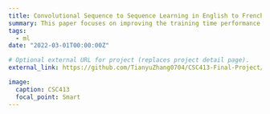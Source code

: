 ```yaml
---
title: Convolutional Sequence to Sequence Learning in English to French Neural Machine Translation
summary: This paper focuses on improving the training time performance of the Bi-LSTM model in Neural Machine Translation. We used CNN with attention such that it can make full use of parallelization and layers in convolutional neural networks, so that the optimized model will be faster. We trained both Bi-LSTM model and ConvS2S model on the WMT’20 English-French dataset. The result shows that not only the training time of ConvS2S is much faster than Bi-LSTM model on GPU, ConvS2S also outperforms Bi-LSTM on translation accuracy evaluated by the BLEU score.
tags:
  - ml
date: "2022-03-01T00:00:00Z"

# Optional external URL for project (replaces project detail page).
external_link: https://github.com/TianyuZhang0704/CSC413-Final-Project/blob/main/413_Project_Report.pdf

image:
  caption: CSC413
  focal_point: Smart
---
```

